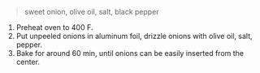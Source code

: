 >  sweet onion, olive oil, salt, black pepper

1. Preheat oven to 400 F.
2. Put unpeeled onions in aluminum foil, drizzle onions with olive oil, salt, pepper.
3. Bake for around 60 min, until onions can be easily inserted from the center.